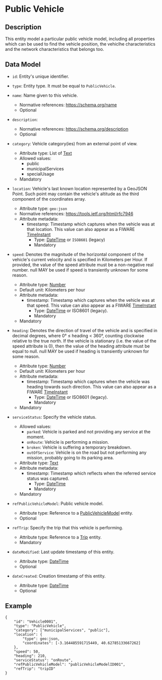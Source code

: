 # Public Vehicle

## Description

This entity model a particular public vehicle model, including all properties which can be used to find the vehicle position, the vehiclhe characteristics and the network characteristics that belongs too.

## Data Model

- ```id```: Entity's unique identifier.

- ```type```: Entity type. It must be equal to ```PublicVehicle```.

- ```name```: Name given to this vehicle.
	- Normative references: https://schema.org/name
	- Optional

- ```description```:
	- Normative references: https://schema.org/description
	- Optional

- ```category```: Vehicle category(ies) from an external point of view.
	- Attribute type: List of [Text](https://schema.org/Text)
	- Allowed values:
		- public
		- municipalServices
		- specialUsage
	- Mandatory

- ```location```: Vehicle's last known location represented by a GeoJSON Point. Such point may contain the vehicle's altitude as the third component of the coordinates array.
	- Attribute type: ```geo:json```
	- Normative references: https://tools.ietf.org/html/rfc7946
	- Attribute metadata:
		- timestamp: Timestamp which captures when the vehicle was at that location. This value can also appear as a FIWARE [TimeInstant](https://github.com/telefonicaid/iotagent-node-lib/blob/develop/README.md#TimeInstant)
			- Type: [DateTime](http://schema.org/DateTime) or ```ISO8601``` (legacy)
			- Mandatory

- ```speed```: Denotes the magnitude of the horizontal component of the vehicle's current velocity and is specified in Kilometers per Hour. If provided, the value of the speed attribute must be a non-negative real number. null MAY be used if speed is transiently unknown for some reason.
	- Attribute type: [Number](https://schema.org/Number)
	- Default unit: Kilometers per hour
	- Attribute metadata:
		- timestamp: Timestamp which captures when the vehicle was at that speed. This value can also appear as a FIWARE [TimeInstant](https://github.com/telefonicaid/iotagent-node-lib/blob/develop/README.md#TimeInstant)
			- Type: [DateTime](http://schema.org/DateTime) or ISO8601 (legacy).
			- Mandatory
	- Mandatory

- ```heading```: Denotes the direction of travel of the vehicle and is specified in decimal degrees, where 0° ≤ heading < 360°, counting clockwise relative to the true north. If the vehicle is stationary (i.e. the value of the speed attribute is 0), then the value of the heading attribute must be equal to null. null MAY be used if heading is transiently unknown for some reason.
	- Attribute type: [Number](https://schema.org/Number)
	- Default unit: Kilometers per hour
	- Attribute metadata:
		- timestamp: Timestamp which captures when the vehicle was heading towards such direction. This value can also appear as a FIWARE [TimeInstant](https://github.com/telefonicaid/iotagent-node-lib/blob/develop/README.md#TimeInstant)
			- Type: [DateTime](http://schema.org/DateTime) or ISO8601 (legacy).
			- Mandatory
	- Mandatory


- ```serviceStatus```: Specify the vehicle status.
	- Allowed values:
		- ```parked```: Vehicle is parked and not providing any service at the moment.
		- ```onRoute```: Vehicle is performing a mission.
		- ```broken```: Vehicle is suffering a temporary breakdown.
		- ```outOfService```: Vehicle is on the road but not performing any mission, probably going to its parking area.
	- Attribute type: [Text](https://schema.org/Text)
	- Attribute metadata:
		- timestamp: Timestamp which reflects when the referred service status was captured.
			- Type: [DateTime](http://schema.org/DateTime)
			- Mandatory
	- Mandatory

- ```refPublicVehicleModel```: Public vehicle model.
	- Attribute type: Reference to a [PublicVehicleModel](https://github.com/ftcardoso/dataModels/blob/public_transportation_2/Transportation/PublicTransportVehiclePositioning/PublicVehicleModel/doc/spec.md) entity.
	- Optional

- ```refTrip```: Specify the trip that this vehicle is performing.
	- Attribute type: Reference to a [Trip](https://github.com/ftcardoso/dataModels/blob/public_transportation_2/Transportation/PublicTransportTrip/Trip/doc/spec.md) entity.
	- Mandatory

- ```dateModified```: Last update timestamp of this entity.
	- Attribute type: [DateTime](http://schema.org/DateTime)
	- Optional

- ```dateCreated```: Creation timestamp of this entity.
	- Attribute type: [DateTime](http://schema.org/DateTime)
	- Optional

## Example

```
{
    "id": "Vehicle0001",
    "type": "PublicVehicle",
    "category": ["municipalServices", "public"],
    "location": {
    	"type": geo:json,
        "coordinates": [-3.164485591715449, 40.62785133667262]
    },
    "speed": 50,
    "heading": 210,
    "serviceStatus": "onRoute",
    "refPublicVehicleModel": "publicVehicleModelID001",
    "refTrip": "tripID"
}
```
